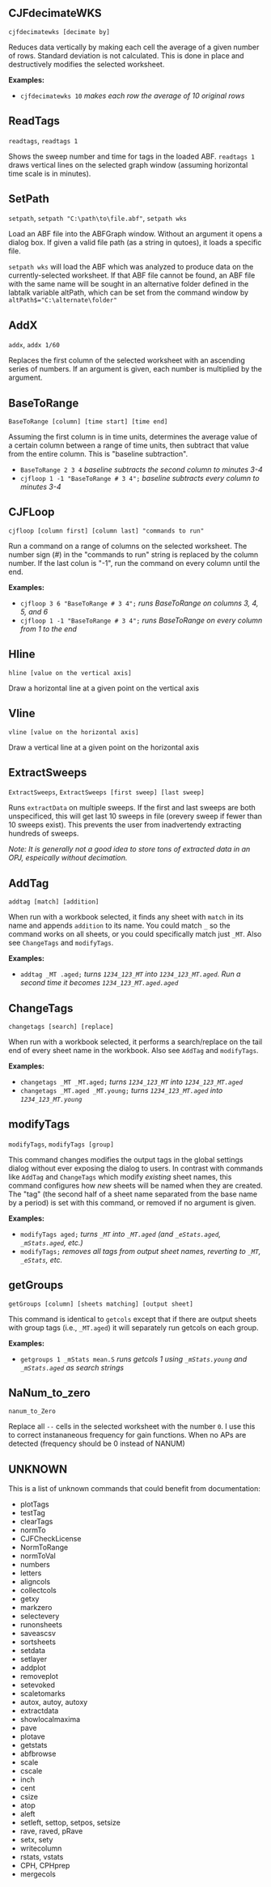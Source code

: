 ## CJFdecimateWKS

`cjfdecimatewks [decimate by]`

Reduces data vertically by making each cell the average of a given number of rows. Standard deviation is not calculated. This is done in place and destructively modifies the selected worksheet.

**Examples:**
* `cjfdecimatewks 10` _makes each row the average of 10 original rows_ 

## ReadTags

`readtags`, `readtags 1`

Shows the sweep number and time for tags in the loaded ABF. `readtags 1` draws vertical lines on the selected graph window (assuming horizontal time scale is in minutes).

## SetPath
`setpath`, `setpath "C:\path\to\file.abf"`, `setpath wks`

Load an ABF file into the ABFGraph window. Without an argument it opens a dialog box. If given a valid file path (as a string in qutoes), it loads a specific file.

`setpath wks` will load the ABF which was analyzed to produce data on the currently-selected worksheet. If that ABF file cannot be found, an ABF file with the same name will be sought in an alternative folder defined in the labtalk variable altPath, which can be set from the command window by `altPath$="C:\alternate\folder"`

## AddX
`addx`, `addx 1/60`

Replaces the first column of the selected worksheet with an ascending series of numbers. If an argument is given, each number is multiplied by the argument.

## BaseToRange
`BaseToRange [column] [time start] [time end]`

Assuming the first column is in time units, determines the average value of a certain column between a range of time units, then subtract that value from the entire column. This is "baseline subtraction".

* `BaseToRange 2 3 4` _baseline subtracts the second column to minutes 3-4_
* `cjfloop 1 -1 "BaseToRange # 3 4";` _baseline subtracts every column to minutes 3-4_

## CJFLoop
`cjfloop [column first] [column last] "commands to run"`

Run a command on a range of columns on the selected worksheet. The number sign (#) in the "commands to run" string is replaced by the column number. If the last colun is "-1", run the command on every column until the end.

**Examples:**
* `cjfloop 3 6 "BaseToRange # 3 4";` _runs BaseToRange on columns 3, 4, 5, and 6_
* `cjfloop 1 -1 "BaseToRange # 3 4";` _runs BaseToRange on every column from 1 to the end_

## Hline
`hline [value on the vertical axis]`

Draw a horizontal line at a given point on the vertical axis

## Vline
`vline [value on the horizontal axis]`

Draw a vertical line at a given point on the horizontal axis

## ExtractSweeps
`ExtractSweeps`, `ExtractSweeps [first sweep] [last sweep]`

Runs `extractData` on multiple sweeps. If the first and last sweeps are both unspecificed, this will get last 10 sweeps in file (orevery sweep if fewer than 10 sweeps exist). This prevents the user from inadvertendy extracting hundreds of sweeps.

_Note: It is generally not a good idea to store tons of extracted data in an OPJ, espeically without decimation._

## AddTag
`addtag [match] [addition]`

When run with a workbook selected, it finds any sheet with `match` in its name and appends `addition` to its name. You could match `_` so the command works on all sheets, or you could specifically match just `_MT`.
Also see `ChangeTags` and `modifyTags`.

**Examples:**
* `addtag _MT .aged;` _turns `1234_123_MT` into `1234_123_MT.aged`. Run a second time it becomes `1234_123_MT.aged.aged`_

## ChangeTags
`changetags [search] [replace]`

When run with a workbook selected, it performs a search/replace on the tail end of every sheet name in the workbook.
Also see `AddTag` and `modifyTags`.

**Examples:**
* `changetags _MT _MT.aged;` _turns `1234_123_MT` into `1234_123_MT.aged`_
* `changetags _MT.aged _MT.young;` _turns `1234_123_MT.aged` into `1234_123_MT.young`_

## modifyTags
`modifyTags`, `modifyTags [group]`

This command changes modifies the output tags in the global settings dialog without ever exposing the dialog to users. In contrast with commands like `AddTag` and `ChangeTags` which modify _existing_ sheet names, this command configures how _new_ sheets will be named when they are created. The "tag" (the second half of a sheet name separated from the base name by a period) is set with this command, or removed if no argument is given.

**Examples:**
* `modifyTags aged;` _turns `_MT` into `_MT.aged` (and `_eStats.aged`, `_mStats.aged`, etc.)_
* `modifyTags;` _removes all tags from output sheet names, reverting to `_MT`, `_eStats`, etc._

## getGroups
`getGroups [column] [sheets matching] [output sheet]`

This command is identical to `getcols` except that if there are output sheets with group tags (i.e., `_MT.aged`) it will separately run getcols on each group.

**Examples:**
* `getgroups 1 _mStats mean.S` _runs getcols 1 using `_mStats.young` and `_mStats.aged` as search strings_

## NaNum_to_zero
`nanum_to_Zero`

Replace all `--` cells in the selected worksheet with the number `0`. I use this to correct instananeous frequency for gain functions. When no APs are detected (frequency should be 0 instead of NANUM)

## UNKNOWN
This is a list of unknown commands that could benefit from documentation:
* plotTags
* testTag
* clearTags
* normTo
* CJFCheckLicense
* NormToRange
* normToVal
* numbers
* letters
* aligncols
* collectcols
* getxy
* markzero
* selectevery
* runonsheets
* saveascsv
* sortsheets
* setdata
* setlayer
* addplot
* removeplot
* setevoked
* scaletomarks
* autox, autoy, autoxy
* extractdata
* showlocalmaxima
* pave
* plotave
* getstats
* abfbrowse
* scale
* cscale
* inch
* cent
* csize
* atop
* aleft
* setleft, settop, setpos, setsize
* rave, raved, pRave
* setx, sety
* writecolumn
* rstats, vstats
* CPH, CPHprep
* mergecols
